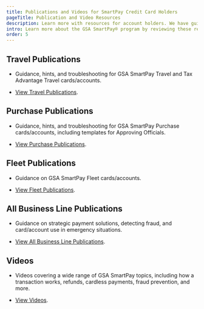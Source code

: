 ```yaml
---
title: Publications and Videos for SmartPay Credit Card Holders
pageTitle: Publication and Video Resources
description: Learn more with resources for account holders. We have guides, presentations and publications specific to travel, purchase, fleet, and more.
intro: Learn more about the GSA SmartPay® program by reviewing these resources for various stakeholders.
order: 5
---
```


## Travel Publications

- Guidance, hints, and troubleshooting for GSA SmartPay Travel and Tax Advantage Travel cards/accounts.

- [View Travel Publications](/resources/publications/travel/).

## Purchase Publications

- Guidance, hints, and troubleshooting for GSA SmartPay Purchase cards/accounts, including templates for Approving Officials.

- [View Purchase Publications](/resources/publications/purchase/).

## Fleet Publications

- Guidance on GSA SmartPay Fleet cards/accounts.

- [View Fleet Publications](/resources/publications/fleet/).

## All Business Line Publications
- Guidance on strategic payment solutions, detecting fraud, and card/account use in emergency situations.

- [View All Business Line Publications](/resources/publications/all-business-lines/).

## Videos
- Videos covering a wide range of GSA SmartPay topics, including how a transaction works, refunds, cardless payments, fraud prevention, and more.

- [View Videos](/resources/publications/videos/).
